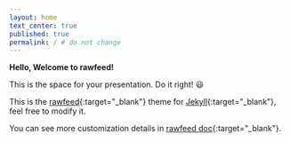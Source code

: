 ```yaml
---
layout: home
text_center: true
published: true
permalink: / # do not change
---
```


**Hello, Welcome to rawfeed!**

This is the space for your presentation. Do it right! 😃

This is the [rawfeed](https://github.com/williamcanin/rawfeed){:target="_blank"} theme for [Jekyll](https://jekyllrb.com){:target="_blank"}, feel free to modify it.

You can see more customization details in [rawfeed doc](https://github.com/williamcanin/rawfeed#readme){:target="_blank"}.
